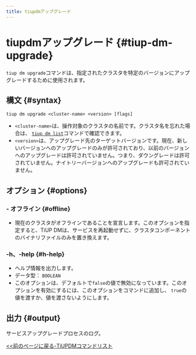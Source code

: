 ```yaml
---
title: tiupdmアップグレード
---
```


# tiupdmアップグレード {#tiup-dm-upgrade}

`tiup dm upgrade`コマンドは、指定されたクラスタを特定のバージョンにアップグレードするために使用されます。

## 構文 {#syntax}

```shell
tiup dm upgrade <cluster-name> <version> [flags]
```

-   `<cluster-name>`は、操作対象のクラスタの名前です。クラスタ名を忘れた場合は、 [`tiup dm list`](/tiup/tiup-component-dm-list.md)コマンドで確認できます。
-   `<version>`は、アップグレード先のターゲットバージョンです。現在、新しいバージョンへのアップグレードのみが許可されており、以前のバージョンへのアップグレードは許可されていません。つまり、ダウングレードは許可されていません。ナイトリーバージョンへのアップグレードも許可されていません。

## オプション {#options}

### - オフライン {#offline}

-   現在のクラスタがオフラインであることを宣言します。このオプションを指定すると、TiUP DMは、サービスを再起動せずに、クラスタコンポーネントのバイナリファイルのみを置き換えます。

### -h、-help {#h-help}

-   ヘルプ情報を出力します。
-   データ型： `BOOLEAN`
-   このオプションは、デフォルトで`false`の値で無効になっています。このオプションを有効にするには、このオプションをコマンドに追加し、 `true`の値を渡すか、値を渡さないようにします。

## 出力 {#output}

サービスアップグレードプロセスのログ。

[&lt;&lt;前のページに戻る-TiUPDMコマンドリスト](/tiup/tiup-component-dm.md#command-list)
